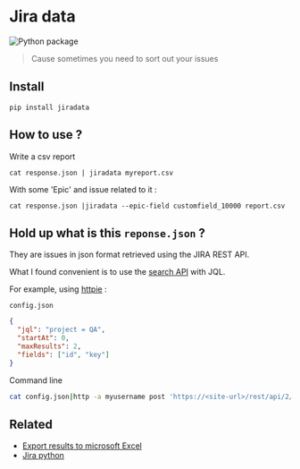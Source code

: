 # Jira data

![Python package](https://github.com/KhalidCK/jiradata/workflows/Pytest/badge.svg)

> Cause sometimes you need to sort out your issues

## Install

`pip install jiradata`

## How to use ?

Write a csv report

```shell
cat response.json | jiradata myreport.csv
```

With some 'Epic' and issue related to it :

```shell
cat response.json |jiradata --epic-field customfield_10000 report.csv
```

## Hold up what is this `reponse.json` ?

They are issues in json format retrieved using the JIRA REST API.

What I found convenient is to use the [search API](https://developer.atlassian.com/cloud/jira/platform/rest/v2/#api-rest-api-2-search-post) with JQL.

For example, using [httpie](https://httpie.org/) :

`config.json`

```json
{
  "jql": "project = QA",
  "startAt": 0,
  "maxResults": 2,
  "fields": ["id", "key"]
}
```

Command line

```sh
cat config.json|http -a myusername post 'https://<site-url>/rest/api/2/search'
```

## Related

- [Export results to microsoft Excel](https://confluence.atlassian.com/jira061/jira-user-s-guide/searching-for-issues/working-with-search-result-data/exporting-search-results-to-microsoft-excel)
- [Jira python](https://github.com/pycontribs/jira)